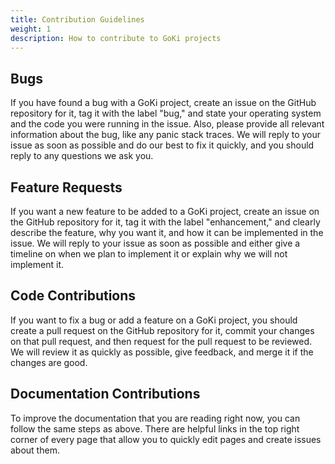 ```yaml
---
title: Contribution Guidelines
weight: 1
description: How to contribute to GoKi projects
---
```


## Bugs

If you have found a bug with a GoKi project, create an issue on the GitHub repository for it, tag it with the label "bug," and state your operating system and the code you were running in the issue. Also, please provide all relevant information about the bug, like any panic stack traces. We will reply to your issue as soon as possible and do our best to fix it quickly, and you should reply to any questions we ask you.

## Feature Requests

If you want a new feature to be added to a GoKi project, create an issue on the GitHub repository for it, tag it with the label "enhancement," and clearly describe the feature, why you want it, and how it can be implemented in the issue. We will reply to your issue as soon as possible and either give a timeline on when we plan to implement it or explain why we will not implement it.

## Code Contributions

If you want to fix a bug or add a feature on a GoKi project, you should create a pull request on the GitHub repository for it, commit your changes on that pull request, and then request for the pull request to be reviewed. We will review it as quickly as possible, give feedback, and merge it if the changes are good.

## Documentation Contributions

To improve the documentation that you are reading right now, you can follow the same steps as above. There are helpful links in the top right corner of every page that allow you to quickly edit pages and create issues about them.
